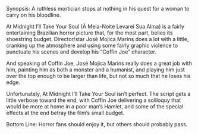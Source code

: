 Synopsis: A ruthless mortician stops at nothing in his quest for a woman to carry on his bloodline.

At Midnight I’ll Take Your Soul (À Meia-Noite Levarei Sua Alma) is a fairly entertaining Brazilian horror picture that, for the most part, belies its shoestring budget.  Director/star José Mojica Marins does a lot with a little, cranking up the atmosphere and using some fairly graphic violence to punctuate his scenes and develop his “Coffin Joe” character.

And speaking of Coffin Joe, José Mojica Marins really does a great job with him, painting him as both a monster and a humanist, and playing him just over the top enough to be larger than life, but not so much that he loses his edge.

Unfortunately, At Midnight I’ll Take Your Soul isn’t perfect.  The script gets a little verbose toward the end, with Coffin Joe delivering a soliloquy that would be more at home in a poor man’s Hamlet, and some of the special effects at the end betray the film’s small budget.

Bottom Line: Horror fans should enjoy it, but others should probably pass.
